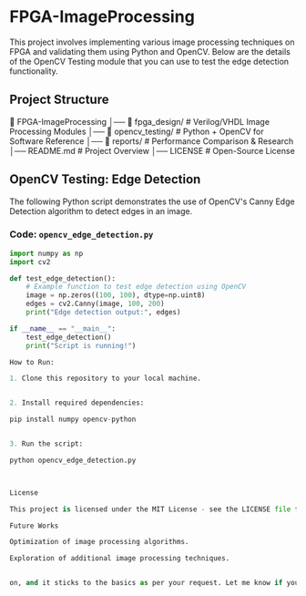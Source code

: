 # FPGA-ImageProcessing

This project involves implementing various image processing techniques on FPGA and validating them using Python and OpenCV. Below are the details of the OpenCV Testing module that you can use to test the edge detection functionality.

## Project Structure

📂 FPGA-ImageProcessing │── 📂 fpga_design/        # Verilog/VHDL Image Processing Modules │── 📂 opencv_testing/     # Python + OpenCV for Software Reference │── 📂 reports/            # Performance Comparison & Research │── README.md              # Project Overview │── LICENSE                # Open-Source License

## OpenCV Testing: Edge Detection

The following Python script demonstrates the use of OpenCV's Canny Edge Detection algorithm to detect edges in an image.

### Code: `opencv_edge_detection.py`

```python
import numpy as np
import cv2

def test_edge_detection():
    # Example function to test edge detection using OpenCV
    image = np.zeros((100, 100), dtype=np.uint8)
    edges = cv2.Canny(image, 100, 200)
    print("Edge detection output:", edges)

if __name__ == "__main__":
    test_edge_detection()
    print("Script is running!")

How to Run:

1. Clone this repository to your local machine.


2. Install required dependencies:

pip install numpy opencv-python


3. Run the script:

python opencv_edge_detection.py



License

This project is licensed under the MIT License - see the LICENSE file for details.

Future Works

Optimization of image processing algorithms.

Exploration of additional image processing techniques.


on, and it sticks to the basics as per your request. Let me know if you'd like further changes!

